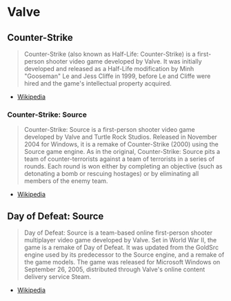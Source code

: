 # Valve

## Counter-Strike

> Counter-Strike (also known as Half-Life: Counter-Strike) is a first-person shooter video game developed by Valve.
> It was initially developed and released as a Half-Life modification by Minh "Gooseman" Le and Jess Cliffe in 1999,
> before Le and Cliffe were hired and the game's intellectual property acquired.
- [Wikipedia][1]

### Counter-Strike: Source

> Counter-Strike: Source is a first-person shooter video game developed by Valve and Turtle Rock Studios.
> Released in November 2004 for Windows, it is a remake of Counter-Strike (2000) using the Source game engine.
> As in the original, Counter-Strike: Source pits a team of counter-terrorists against a team of terrorists in a series of rounds.
> Each round is won either by completing an objective (such as detonating a bomb or rescuing hostages)
> or by eliminating all members of the enemy team.
- [Wikipedia](https://en.wikipedia.org/wiki/Counter-Strike:_Source)

## Day of Defeat: Source

> Day of Defeat: Source is a team-based online first-person shooter multiplayer video game developed by Valve.
> Set in World War II, the game is a remake of Day of Defeat.
> It was updated from the GoldSrc engine used by its predecessor to the Source engine, and a remake of the game models.
> The game was released for Microsoft Windows on September 26, 2005, distributed through Valve's online content delivery service Steam.
- [Wikipedia](https://en.wikipedia.org/wiki/Day_of_Defeat:_Source)

[1]: https://en.wikipedia.org/wiki/Counter-Strike_(video_game)
